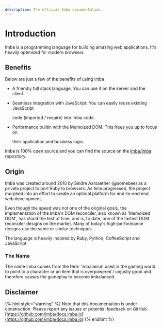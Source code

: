 ```yaml
---
description: The official Imba documentation.
---
```


# Introduction

Imba is a programming language for building amazing web applications. It's heavily optimized for modern browsers.

## Benefits

Below are just a few of the benefits of using Imba

* A friendly full stack language, You can use it on the server and the client. 
* Seamless integration with JavaScript. You can easily reuse existing JavaScript

  code \(imported / require\) into Imba code. 

* Performance builtin with the Memoized DOM.  This frees you up to focus on

  their application and business logic.

Imba is 100% open source and you can find the source on the [imba/imba](https://github.com/imba/imba) repository.

## Origin

Imba was created around 2010 by Sindre Aarsaether \(@somebee\) as a private project to port Ruby to browsers. As time progressed, the project morphed into an effort to create an optimal platform for end-to-end end web development.

Even though the speed was not one of the original goals, the implementation of the Imba's DOM reconciler, also known as 'Memoized DOM', has stood the test of time, and is, to date, one of the fastest DOM reconciler designs on the market. Many of today's high-performance designs use the same or similar techniques.

The language is heavily inspired by Ruby, Python, CoffeeScript and JavaScript.

### The Name

The name Imba comes from the term 'imbalance' used in the gaming world to point to a character or an item that is overpowered / unjustly good and therefore causes the gameplay to become imbalanced.

## Disclaimer

{% hint style="warning" %}
Note that this documentation is under construction. Please report any issues or potential feedback on GitHub. [https://github.com/imba/docs.imba.io](https://github.com/imba/docs.imba.io)
{% endhint %}

